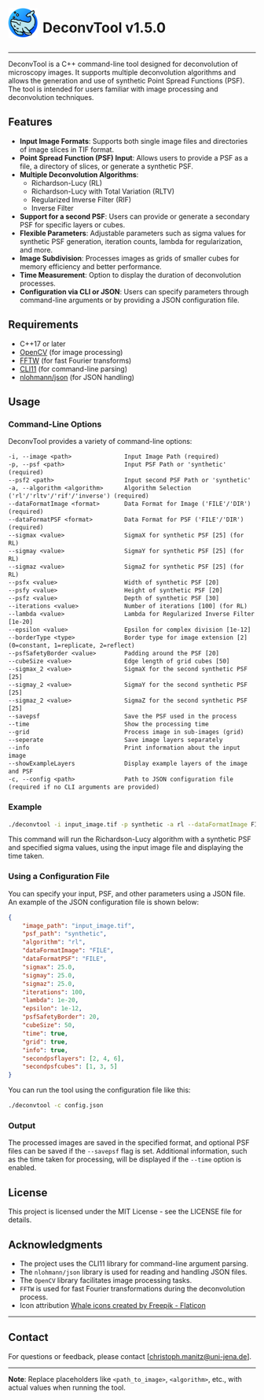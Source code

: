 <div style="display: flex; align-items: center;">
    <img src="icon.png" alt="Whale Icon" width="60" height="60" style="margin-right: 10px;">
    <h1>DeconvTool v1.5.0</h1>
</div>


---

DeconvTool is a C++ command-line tool designed for deconvolution of microscopy images. It supports multiple deconvolution algorithms and allows the generation and use of synthetic Point Spread Functions (PSF). The tool is intended for users familiar with image processing and deconvolution techniques.

## Features

- **Input Image Formats**: Supports both single image files and directories of image slices in TIF format.
- **Point Spread Function (PSF) Input**: Allows users to provide a PSF as a file, a directory of slices, or generate a synthetic PSF.
- **Multiple Deconvolution Algorithms**:
    - Richardson-Lucy (RL)
    - Richardson-Lucy with Total Variation (RLTV)
    - Regularized Inverse Filter (RIF)
    - Inverse Filter
- **Support for a second PSF**: Users can provide or generate a secondary PSF for specific layers or cubes.
- **Flexible Parameters**: Adjustable parameters such as sigma values for synthetic PSF generation, iteration counts, lambda for regularization, and more.
- **Image Subdivision**: Processes images as grids of smaller cubes for memory efficiency and better performance.
- **Time Measurement**: Option to display the duration of deconvolution processes.
- **Configuration via CLI or JSON**: Users can specify parameters through command-line arguments or by providing a JSON configuration file.

## Requirements

- C++17 or later
- [OpenCV](https://opencv.org/) (for image processing)
- [FFTW](http://www.fftw.org/) (for fast Fourier transforms)
- [CLI11](https://github.com/CLIUtils/CLI11) (for command-line parsing)
- [nlohmann/json](https://github.com/nlohmann/json) (for JSON handling)

## Usage

### Command-Line Options

DeconvTool provides a variety of command-line options:

```
-i, --image <path>               Input Image Path (required)
-p, --psf <path>                 Input PSF Path or 'synthetic' (required)
--psf2 <path>                    Input second PSF Path or 'synthetic'
-a, --algorithm <algorithm>      Algorithm Selection ('rl'/'rltv'/'rif'/'inverse') (required)
--dataFormatImage <format>       Data Format for Image ('FILE'/'DIR') (required)
--dataFormatPSF <format>         Data Format for PSF ('FILE'/'DIR') (required)
--sigmax <value>                 SigmaX for synthetic PSF [25] (for RL)
--sigmay <value>                 SigmaY for synthetic PSF [25] (for RL)
--sigmaz <value>                 SigmaZ for synthetic PSF [25] (for RL)
--psfx <value>                   Width of synthetic PSF [20]
--psfy <value>                   Height of synthetic PSF [20]
--psfz <value>                   Depth of synthetic PSF [30]
--iterations <value>             Number of iterations [100] (for RL)
--lambda <value>                 Lambda for Regularized Inverse Filter [1e-20]
--epsilon <value>                Epsilon for complex division [1e-12]
--borderType <type>              Border type for image extension [2] (0=constant, 1=replicate, 2=reflect)
--psfSafetyBorder <value>        Padding around the PSF [20]
--cubeSize <value>               Edge length of grid cubes [50]
--sigmax_2 <value>               SigmaX for the second synthetic PSF [25]
--sigmay_2 <value>               SigmaY for the second synthetic PSF [25]
--sigmaz_2 <value>               SigmaZ for the second synthetic PSF [25]
--savepsf                        Save the PSF used in the process
--time                           Show the processing time
--grid                           Process image in sub-images (grid)
--seperate                       Save image layers separately
--info                           Print information about the input image
--showExampleLayers              Display example layers of the image and PSF
-c, --config <path>              Path to JSON configuration file (required if no CLI arguments are provided)
```

### Example

```bash
./deconvtool -i input_image.tif -p synthetic -a rl --dataFormatImage FILE --dataFormatPSF FILE --sigmax 20 --sigmay 20 --sigmaz 20 --iterations 200 --time
```

This command will run the Richardson-Lucy algorithm with a synthetic PSF and specified sigma values, using the input image file and displaying the time taken.

### Using a Configuration File

You can specify your input, PSF, and other parameters using a JSON file. An example of the JSON configuration file is shown below:

```json
{
    "image_path": "input_image.tif",
    "psf_path": "synthetic",
    "algorithm": "rl",
    "dataFormatImage": "FILE",
    "dataFormatPSF": "FILE",
    "sigmax": 25.0,
    "sigmay": 25.0,
    "sigmaz": 25.0,
    "iterations": 100,
    "lambda": 1e-20,
    "epsilon": 1e-12,
    "psfSafetyBorder": 20,
    "cubeSize": 50,
    "time": true,
    "grid": true,
    "info": true,
    "secondpsflayers": [2, 4, 6],
    "secondpsfcubes": [1, 3, 5]
}
```

You can run the tool using the configuration file like this:

```bash
./deconvtool -c config.json
```

### Output

The processed images are saved in the specified format, and optional PSF files can be saved if the `--savepsf` flag is set. Additional information, such as the time taken for processing, will be displayed if the `--time` option is enabled.

## License

This project is licensed under the MIT License - see the LICENSE file for details.

## Acknowledgments

- The project uses the CLI11 library for command-line argument parsing.
- The `nlohmann/json` library is used for reading and handling JSON files.
- The `OpenCV` library facilitates image processing tasks.
- `FFTW` is used for fast Fourier transformations during the deconvolution process.
- Icon attribution <a href="https://www.flaticon.com/free-icons/whale" title="whale icons">Whale icons created by Freepik - Flaticon</a>

---

## Contact

For questions or feedback, please contact [christoph.manitz@uni-jena.de].


---

**Note**: Replace placeholders like `<path_to_image>`, `<algorithm>`, etc., with actual values when running the tool.

